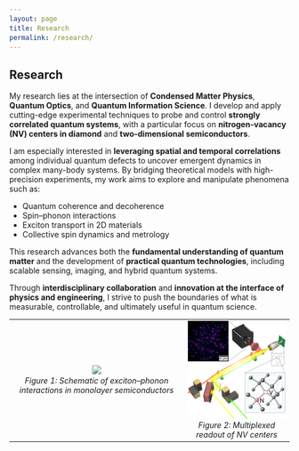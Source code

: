 ```yaml
---
layout: page
title: Research
permalink: /research/
---
```


## Research

My research lies at the intersection of **Condensed Matter Physics**, **Quantum Optics**, and **Quantum Information Science**. I develop and apply cutting-edge experimental techniques to probe and control **strongly correlated quantum systems**, with a particular focus on **nitrogen-vacancy (NV) centers in diamond** and **two-dimensional semiconductors**.

I am especially interested in **leveraging spatial and temporal correlations** among individual quantum defects to uncover emergent dynamics in complex many-body systems. By bridging theoretical models with high-precision experiments, my work aims to explore and manipulate phenomena such as:

- Quantum coherence and decoherence
- Spin–phonon interactions
- Exciton transport in 2D materials
- Collective spin dynamics and metrology

This research advances both the **fundamental understanding of quantum matter** and the development of **practical quantum technologies**, including scalable sensing, imaging, and hybrid quantum systems.

Through **interdisciplinary collaboration** and **innovation at the interface of physics and engineering**, I strive to push the boundaries of what is measurable, controllable, and ultimately useful in quantum science.


<table>
  <tr>
    <td align="center">
      <img src="/assets/exciton_phonon_schematic.png" width="300"><br>
      <em>Figure 1: Schematic of exciton–phonon interactions in monolayer semiconductors</em>
    </td>
    <td align="center">
      <img src="/assets/key_multi_nv_image.png" width="300"><br>
      <em>Figure 2: Multiplexed readout of NV centers</em>
    </td>
  </tr>
</table>
